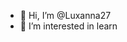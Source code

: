 - 👋 Hi, I’m @Luxanna27
- 👀 I’m interested in learn
  


<!---
Luxanna27/Luxanna27 is a ✨ special ✨ repository because its `README.md` (this file) appears on your GitHub profile.
You can click the Preview link to take a look at your changes.
--->
